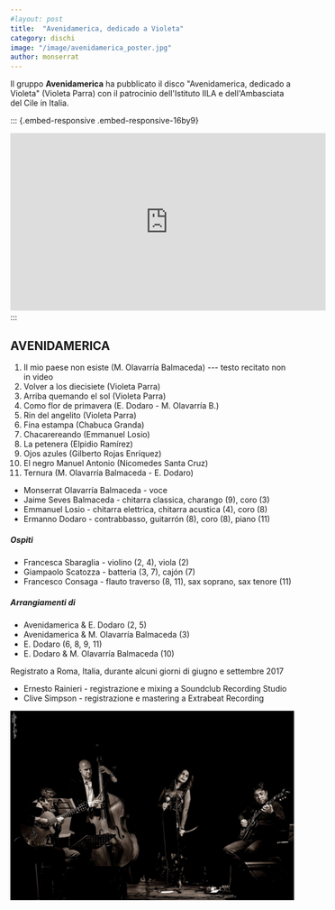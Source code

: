 ```yaml
---
#layout: post
title:  "Avenidamerica, dedicado a Violeta"
category: dischi
image: "/image/avenidamerica_poster.jpg"
author: monserrat
---
```


Il gruppo **Avenidamerica** ha pubblicato il disco "Avenidamerica, dedicado a Violeta" (Violeta Parra) con il patrocinio dell'Istituto IILA e dell'Ambasciata del Cile in Italia.

::: {.embed-responsive .embed-responsive-16by9}
<iframe width="560" height="315" src="https://www.youtube.com/embed/8VmK1VrDFg0" frameborder="0" allow="accelerometer; autoplay; encrypted-media; gyroscope; picture-in-picture" allowfullscreen>

</iframe>
:::

## AVENIDAMERICA

1.  Il mio paese non esiste (M. Olavarría Balmaceda) --- testo recitato non in video
2.  Volver a los diecisiete (Violeta Parra)
3.  Arriba quemando el sol (Violeta Parra)
4.  Como flor de primavera (E. Dodaro - M. Olavarría B.)
5.  Rin del angelito (Violeta Parra)
6.  Fina estampa (Chabuca Granda)
7.  Chacarereando (Emmanuel Losio)
8.  La petenera (Elpidio Ramírez)
9.  Ojos azules (Gilberto Rojas Enríquez)
10. El negro Manuel Antonio (Nicomedes Santa Cruz)
11. Ternura (M. Olavarría Balmaceda - E. Dodaro)

-   Monserrat Olavarría Balmaceda - voce
-   Jaime Seves Balmaceda - chitarra classica, charango (9), coro (3)
-   Emmanuel Losio - chitarra elettrica, chitarra acustica (4), coro (8)
-   Ermanno Dodaro - contrabbasso, guitarrón (8), coro (8), piano (11)

##### Ospiti

-   Francesca Sbaraglia - violino (2, 4), viola (2)
-   Giampaolo Scatozza - batteria (3, 7), cajón (7)
-   Francesco Consaga - flauto traverso (8, 11), sax soprano, sax tenore (11)

##### Arrangiamenti di

-   Avenidamerica & E. Dodaro (2, 5)
-   Avenidamerica & M. Olavarría Balmaceda (3)
-   E. Dodaro (6, 8, 9, 11)
-   E. Dodaro & M. Olavarría Balmaceda (10)

Registrato a Roma, Italia, durante alcuni giorni di giugno e settembre 2017

-   Ernesto Rainieri - registrazione e mixing a Soundclub Recording Studio
-   Clive Simpson - registrazione e mastering a Extrabeat Recording

![](/image/avenidamerica_bn.jpg)
